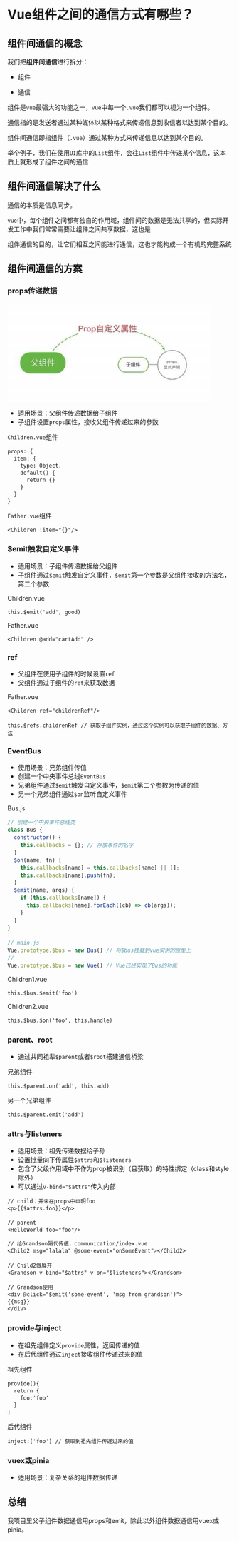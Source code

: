 # Vue组件之间的通信方式有哪些？

## 组件间通信的概念

我们把**组件间通信**进行拆分：

* 组件

* 通信

组件是`vue`最强大的功能之一，`vue`中每一个`.vue`我们都可以视为一个组件。

通信指的是发送者通过某种媒体以某种格式来传递信息到收信者以达到某个目的。

组件间通信即指组件（`.vue`）通过某种方式来传递信息以达到某个目的。

举个例子，我们在使用`UI`库中的`List`组件，会往`List`组件中传递某个信息，这本质上就形成了组件之间的通信

## 组件间通信解决了什么

通信的本质是信息同步。

`vue`中，每个组件之间都有独自的作用域，组件间的数据是无法共享的，但实际开发工作中我们常常需要让组件之间共享数据，这也是

组件通信的目的，让它们相互之间能进行通信，这也才能构成一个有机的完整系统

## 组件间通信的方案

### props传递数据

![Image text](../.vuepress/public/vueKnowledge/12/01.png)

* 适用场景：父组件传递数据给子组件
* 子组件设置`props`属性，接收父组件传递过来的参数

`Children.vue`组件

```vue
props: {
  item: {
    type: Object,
    default() {
      return {}
    }
  }
}
```

`Father.vue`组件

```vue
<Children :item="{}"/>
```

### $emit触发自定义事件

* 适用场景：子组件传递数据给父组件
* 子组件通过`$emit`触发自定义事件，`$emit`第一个参数是父组件接收的方法名，第二个参数

Children.vue

```vue
this.$emit('add', good)
```

Father.vue

```vue
<Children @add="cartAdd" />
```

### ref

* 父组件在使用子组件的时候设置`ref`
* 父组件通过子组件的`ref`来获取数据

Father.vue

```vue
<Children ref="childrenRef"/>

this.$refs.childrenRef // 获取子组件实例，通过这个实例可以获取子组件的数据、方法
```

### EventBus

* 使用场景：兄弟组件传值
* 创建一个中央事件总线`EventBus`
* 兄弟组件通过`$emit`触发自定义事件，`$emit`第二个参数为传递的值
* 另一个兄弟组件通过`$on`监听自定义事件

Bus.js

```js
// 创建一个中央事件总线类
class Bus {
  constructor() {
    this.callbacks = {}; // 存放事件的名字
  }
  $on(name, fn) {
    this.callbacks[name] = this.callbacks[name] || [];
    this.callbacks[name].push(fn);
  }
  $emit(name, args) {
    if (this.callbacks[name]) {
      this.callbacks[name].forEach((cb) => cb(args));
    }
  }
}

// main.js 
Vue.prototype.$bus = new Bus() // 将$bus挂载到vue实例的原型上
// 
Vue.prototype.$bus = new Vue() // Vue已经实现了Bus的功能
```

Children1.vue

```vue
this.$bus.$emit('foo')
```

Children2.vue

```vue
this.$bus.$on('foo', this.handle)
```

### parent、root

* 通过共同祖辈`$parent`或者`$root`搭建通信桥梁

兄弟组件

```vue
this.$parent.on('add', this.add)
```

另一个兄弟组件

```vue
this.$parent.emit('add')
```

### attrs与listeners

* 适用场景：祖先传递数据给子孙
* 设置批量向下传属性`$attrs`和`$listeners`
* 包含了父级作用域中不作为prop被识别（且获取）的特性绑定（class和style除外）
* 可以通过`v-bind="$attrs"`传入内部

```vue
// child：并未在props中申明foo 
<p>{{$attrs.foo}}</p> 
 
// parent 
<HelloWorld foo="foo"/>
```

```vue
// 给Grandson隔代传值，communication/index.vue 
<Child2 msg="lalala" @some-event="onSomeEvent"></Child2> 
 
// Child2做展开
<Grandson v-bind="$attrs" v-on="$listeners"></Grandson> 
 
// Grandson使用
<div @click="$emit('some-event', 'msg from grandson')"> 
{{msg}} 
</div>
```

### provide与inject

* 在祖先组件定义`provide`属性，返回传递的值
* 在后代组件通过`inject`接收组件传递过来的值

祖先组件

```vue
provide(){
  return {
    foo:'foo'
  }
}
```

后代组件

```vue
inject:['foo'] // 获取到祖先组件传递过来的值
```

### vuex或pinia

* 适用场景：复杂关系的组件数据传递

## 总结

我项目里父子组件数据通信用props和emit，除此以外组件数据通信用vuex或pinia。

